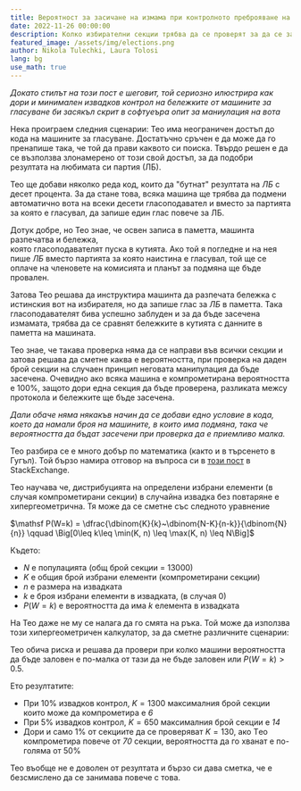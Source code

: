 ```yaml
---
title: Вероятност за засичане на измама при контролното преброяване на машинния вот 
date: 2022-11-26 00:00:00
description: Колко избирателни секции трябва да се проверят за да се засече скрита в кода на машините манипулация на вота?     
featured_image: /assets/img/elections.png
author: Nikola Tulechki, Laura Tolosi
lang: bg
use_math: true
---
```


*Докато стилът на този пост е шеговит, той сериозно илюстрира как дори и минимален извадков контрол на бележките от 
машините за гласуване би засякъл скрит в софтуеъра опит за маниулация на вота*

Нека проиграем следния сценарии: 
Тео има неограничен достъп до кода на машините за гласуване.
Достатъчно сръчен е да може да го пренапише така, че той да прави каквото си поиска.
Твърдо решен е да се възползва злонамерено от този свой достъп,
за да подобри резултата на любимата си партия (ЛБ).

Тео ще добави няколко реда код, които да "бутнат" резултата на *ЛБ* с десет процента. 
За да стане това, всяка машина ще трябва да подмени автоматично вота на всеки десети гласоподавател
и вместо за партията за която е гласувал, да запише един глас повече за ЛБ. 

Дотук добре, но Тео знае, че  освен записа в паметта, машинта разпечатва и бележка,  
която гласоподавателят пуска в кутията. 
Ако той я погледне и на нея пише *ЛБ* вместо партията за която наистина е гласувал, 
той ще се оплаче на членовете на комисията и планът за подмяна ще бъде провален.

Затова Тео решава да инструктира машинта да разпечата бележка с истинския вот на избирателя, но да запише глас за *ЛБ* в паметта. 
Така гласоподавателят бива успешно заблуден и 
за да бъде засечена измамата, трябва да се сравнят бележките в кутията с данните в паметта на машината.

Тео знае, че такава проверка няма да се направи във всички секции и затова решава да сметне каква е вероятността,
при проверка на даден брой секции на случаен принцип неговата манипулация да бъде засечена. 
Очевидно ако всяка машина е компрометирана вероятността е 100%,
защото дори една секция да бъде проверена, 
разликата межсу протокола и бележките ще бъде засечена. 

*Дали обаче няма някакъв начин да се добави едно условие в кода,
което да намали броя на машините, в които има подмяна, така че вероятността да бъдат засечени при проверка да е приемливо малка.* 

Тео разбира се е много добър по математика (както и в търсенето в Гугъл). Той бързо намира отговор на въпроса си в 
[този пост](https://math.stackexchange.com/questions/1680387/at-least-k-successes-in-n-tries-without-replacement) в StackExchange.

Тео научава че, дистрибуцията на определени избрани елементи (в случая компрометирани секции) в случайна извадка без повтаряне е хипергеометрична. 
Тя може да се сметне със следното уравнение

$\mathsf P(W=k) = \dfrac{\dbinom{K}{k}~\dbinom{N-K}{n-k}}{\dbinom{N}{n}} \qquad \Big[0\leq k\leq \min(K, n) \leq \max(K, n) \leq N\Big]$


Където:

* $N$ e популацията (общ брой секции = 13000) 
* $K$ е общия брой избрани елементи (компрометирани секции)
* $n$ e размера на извадката
* $k$ e броя избрани елементи в извадката, (в случая 0)     
* $P(W=k)$ е вероятността да има $k$ елемента в извадката

На Тео даже не му се налага да го смята на ръка. 
Той може да използва този хипергеометричен калкулатор, 
за да сметне различните сценарии:

<script type="text/javascript" id="WolframAlphaScriptab7e3f4ceba7f23947ef49a3bbf93b56" src="//www.wolframalpha.com/widget/widget.jsp?id=ab7e3f4ceba7f23947ef49a3bbf93b56"></script>

Тео обича риска и решава да провери при колко машини вероятността да бъде заловен е по-малка от тази да не бъде заловен 
или $P(W=k)>0.5$. 

Ето резултатите:

* При 10% извадков контрол, $K=1300$ максималния брой секции които може да компрометира е *6*
* При 5% извадков контрол, $K=650$ максималния брой секции е *14*
* Дори и само 1% от секциите да се проверяват $K=130$, ако Tео компрометира повече от *70* секции, вероятността да го хванат е по-голяма от 50%  

Тео въобще не е доволен от резултата и бързо си дава сметка, че е безсмислено да се занимава повече с това.